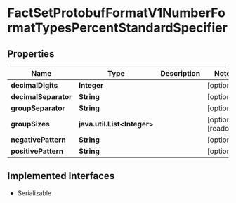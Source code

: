 

# FactSetProtobufFormatV1NumberFormatTypesPercentStandardSpecifier


## Properties

Name | Type | Description | Notes
------------ | ------------- | ------------- | -------------
**decimalDigits** | **Integer** |  |  [optional]
**decimalSeparator** | **String** |  |  [optional]
**groupSeparator** | **String** |  |  [optional]
**groupSizes** | **java.util.List&lt;Integer&gt;** |  |  [optional] [readonly]
**negativePattern** | **String** |  |  [optional]
**positivePattern** | **String** |  |  [optional]


## Implemented Interfaces

* Serializable



